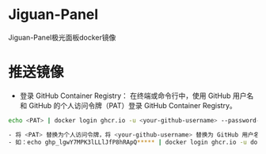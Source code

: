 # Jiguan-Panel
Jiguan-Panel极光面板docker镜像
# 推送镜像
- 登录 GitHub Container Registry： 在终端或命令行中，使用 GitHub 用户名和 GitHub 的个人访问令牌（PAT）登录 GitHub Container Registry。
```bash
echo <PAT> | docker login ghcr.io -u <your-github-username> --password-stdin
```
```bash
- 将 <PAT> 替换为个人访问令牌，将 <your-github-username> 替换为 GitHub 用户名。
- 如：echo ghp_lgwY7MPK3lLLlJfP8hRApQ***** | docker login ghcr.io -u dogwalkerg --password-stdin
```
